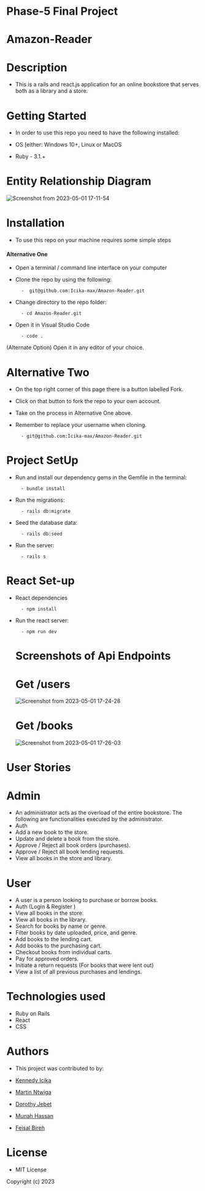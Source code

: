# Phase-5 Final Project
# Amazon-Reader

# Description

- This is a rails and react.js application for an online bookstore that serves both as a library and a store.

# Getting  Started

- In order to use this repo you need to have the following installed:

- OS [either: Windows 10+, Linux or MacOS

- Ruby - 3.1.+

# Entity Relationship Diagram
![Screenshot from 2023-05-01 17-11-54](https://user-images.githubusercontent.com/117739286/235464720-8d162ae1-be31-4b39-a6f7-1e4a2da32e22.png)

# Installation

- To use this repo on your machine requires some simple steps

#### Alternative One

- Open a terminal / command line interface on your computer

- Clone the repo by using the following:

        -  git@github.com:Icika-max/Amazon-Reader.git

- Change directory to the repo folder:

        - cd Amazon-Reader.git

- Open it in Visual Studio Code

        - code .

(Alternate Option) Open it in any editor of your choice.

# Alternative Two

- On the top right corner of this page there is a button labelled Fork.

- Click on that button to fork the repo to your own account.

- Take on the process in Alternative One above.

- Remember to replace your username when cloning.

        - git@github.com:Icika-max/Amazon-Reader.git

# Project SetUp

- Run and install our dependency gems in the Gemfile in the terminal:

        - bundle install


- Run the migrations:


        - rails db:migrate


- Seed the database data:


        - rails db:seed


- Run the server:


        - rails s


# React Set-up
- React dependencies

        - npm install 

- Run the react server:

        - npm run dev

  # Screenshots of Api Endpoints
  # Get /users
  ![Screenshot from 2023-05-01 17-24-28](https://user-images.githubusercontent.com/117739286/235466830-6e6361a9-6d67-4d67-a66a-e0b6f9b68973.png)

  # Get /books
  ![Screenshot from 2023-05-01 17-26-03](https://user-images.githubusercontent.com/117739286/235467057-02f5c1e2-7bbd-4a34-bd44-695a769ecff7.png)      

# User Stories

# Admin
- An administrator acts as the overload of the entire bookstore. The following are functionalities executed by the administrator.
- Auth
- Add a new book to the store.
- Update and delete a book from the store.
- Approve / Reject all book orders (purchases).
- Approve / Reject all book lending requests.
- View all books in the store and library.

# User
- A user is a person looking to purchase or borrow books.
- Auth (Login & Register )
- View all books in the store.
- View all books in the library.
- Search for books by name or genre.
- Filter books by date uploaded, price, and genre.
- Add books to the lending cart.
- Add books to the purchasing cart.
- Checkout books from individual carts.
- Pay for approved orders.
- Initiate a return requests (For books that were lent out)
- View a list of all previous purchases and lendings.

# Technologies used

- Ruby on Rails
- React
- CSS

# Authors

- This project was contributed to by:

- [Kennedy Icika](https://github.com/Icika-max)
- [Martin Ntwiga](https://github.com/ntwigamartin)
- [Dorothy Jebet](https://github.com/DOROTHY2322)
- [Munah Hassan](https://github.com/MUNAH10)
- [Feisal Bireh](https://github.com/Feisalbireh)


# License

- MIT License

Copyright (c) 2023 